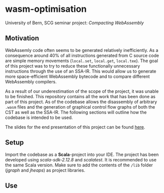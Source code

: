 # wasm-optimisation
University of Bern, SCG seminar project: _Compacting WebAssembly_

## Motivation
WebAssemly code often seems to be generated relatively inefficiently. As a consequence around 40% of all instructions generated from C source code are simple memory movements (`local.set`, `local.get`, `local.tee`). The goal of this project was to try to reduce these functionally unnecessary instructions through the use of an SSA-IR. This would allow us to generate more space-efficient WebAssembly bytecode and to compare different WebAssembly compilers.

As a result of our underestimation of the scope of the project, it was unable to be finished. This repository contains all the work that has been done as part of this project. As of the codebase allows the disassembly of arbitrary `.wasm` files and the generation of graphical control flow graphs of both the CST as well as the SSA-IR. The following sections will outline how the codebase is intended to be used.

The slides for the end presentation of this project can be found [here](http://scg.unibe.ch/download/softwarecomposition/2019-05-21-Waelchli-WASM.pdf).

## Setup
Import the codebase as a **Scala**-project into your IDE. The project has been developed using _scala-sdk-2.12.8_ and _scalatest_. It is recommended to use the same Scala version. Make sure to add the contents of the `/lib` folder (_jgraph_ and _jheaps_) as project libraries.

## Use

